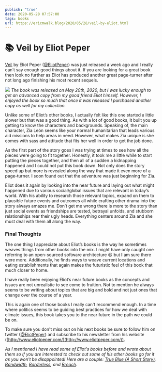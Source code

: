 ```yaml
---
publish: "true"
date: 2020-05-28 07:57:00
tags: books
url: https://ericmwalk.blog/2020/05/28/veil-by-eliot.html
---
```


# 📚 Veil by Eliot Peper

<a href="https://www.amazon.com/Veil-Eliot-Peper-ebook/dp/B085PSTJNC/?tag=stthink-20">Veil</a> by Eliot Peper (<a href="https://twitter.com/eliotpeper">@EliotPeper</a>) was just released a week ago and I really can’t say enough good things about it. If you are looking for a great book then look no further as Eliot has produced another great page-turner after not long ago finishing his most recent sequels.

![](https://ericmwalk.blog/uploads/2021/11f75ef022.jpg)
*The book was released on May 20th, 2020, but I was lucky enough to get an advanced copy from my good friend Eliot himself. However, I enjoyed the book so much that once it was released I purchased another copy as well for my collection.*

Unlike some of Eliot’s other books, I actually felt like this one started a little slower but that was a good thing. As with a lot of good books, it built you up getting to know the characters and backgrounds. Speaking of, the main character, Zia León seems like your normal humanitarian that leads various aid missions to help areas in need. However, what makes Zia unique is she comes with sass and attitude that fits her well in order to get the job done.

As the first part of the story goes I was trying at times to see how all the pieces were going to fit together. Honestly, it took me a little while to start putting the pieces together, and then all of a sudden a kidnapping happened and I could not put this book down. Not only does the story speed up but more is revealed along the way that made it even more of a page-turner. I soon found out that the adventure was just beginning for Zia.

Eliot does it again by looking into the near future and laying out what might happened due to various social/global issues that are relevant in today’s world. With his ability to research those relevant topics, expand on them to plausible future events and outcomes all while crafting other drama into the story always amazes me. Don’t get me wrong there is more to the story than just social events as friendships are tested, betrayal unfolds, and stubborn relationships rear their ugly heads. Everything centers around Zia and she must deal with them all along the way.

### Final Thoughts
The one thing I appreciate about Eliot’s books is the way he sometimes weaves things from other books into the mix. I might have only caught one referring to an open-sourced software architecture 😃 but I am sure there were more. Additionally, he finds ways to weave current locations and eating establishments that again makes the futuristic feel of this book that much closer to home.

I have really been enjoying Eliot’s near future books as the concepts and issues are not unrealistic to see come to fruition. Not to mention he always seems to be writing about topics that are big and bold and not just ones that change over the course of a year.

This is again one of those books I really can't recommend enough. In a time where politics seems to be guiding best practices for how we deal with climate issues, this book takes you to the near future in the path we could be on.

To make sure you don't miss out on his next books be sure to follow him on twitter (<a href="https://twitter.com/eliotpeper">@EliotPeper</a>) and subscribe to his newsletter from his website ([http://www.eliotpeper.com/](http://www.eliotpeper.com/)).


*As I mentioned I have read some of Eliot's books before and wrote about them so if you are interested to check out some of his other books go for it as you won't be disappointed! Here are a couple: <a href="https://ericmwalk.blog/2017/06/23/true-blue-a.html">True Blue (A Short Story)</a>, <a href="https://ericmwalk.blog/2018/04/01/bandwidth-by-eliot.html">Bandwidth</a>, <a href="https://ericmwalk.blog/2020/05/28/veil-by-eliot.html">Borderless</a>, and <a href="https://ericmwalk.blog/2019/05/breach-by-eliot-peper/">Breach</a>.*
